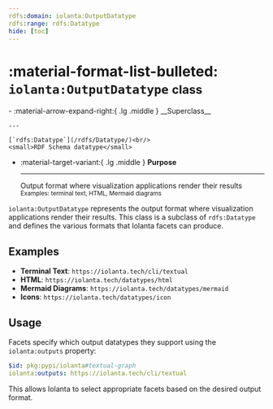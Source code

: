 ```yaml
---
rdfs:domain: iolanta:OutputDatatype
rdfs:range: rdfs:Datatype
hide: [toc]
---
```


# :material-format-list-bulleted: `iolanta:OutputDatatype` <small>class</small>

<div class="grid cards annotate" markdown>
-   :material-arrow-expand-right:{ .lg .middle } __Superclass__

    ---

    [`rdfs:Datatype`](/rdfs/Datatype/)<br/>
    <small>RDF Schema datatype</small>

-   :material-target-variant:{ .lg .middle } __Purpose__

    ---

    Output format where visualization applications render their results<br/><small>Examples: terminal text, HTML, Mermaid diagrams</small>

</div>

`iolanta:OutputDatatype` represents the output format where visualization applications render their results. This class is a subclass of `rdfs:Datatype` and defines the various formats that Iolanta facets can produce.

## Examples

- **Terminal Text**: `https://iolanta.tech/cli/textual`
- **HTML**: `https://iolanta.tech/datatypes/html`
- **Mermaid Diagrams**: `https://iolanta.tech/datatypes/mermaid`
- **Icons**: `https://iolanta.tech/datatypes/icon`

## Usage

Facets specify which output datatypes they support using the `iolanta:outputs` property:

```yaml
$id: pkg:pypi/iolanta#textual-graph
iolanta:outputs: https://iolanta.tech/cli/textual
```

This allows Iolanta to select appropriate facets based on the desired output format.
